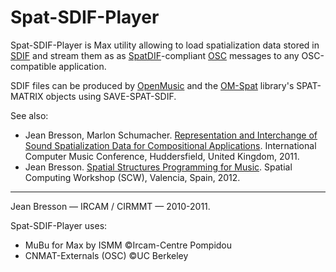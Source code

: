 # Spat-SDIF-Player

Spat-SDIF-Player is Max utility allowing to load spatialization data stored in [SDIF](http://sdif.sourceforge.net/) and stream them as as [SpatDIF](http://www.spatdif.org/)-compliant [OSC](http://opensoundcontrol.org/) messages to any OSC-compatible application.

SDIF files can be produced by [OpenMusic](http://repmus.ircam.fr/openmusic/) and the [OM-Spat](http://support.ircam.fr/docs/om-libraries/main/co/OM-Spat.html) library's SPAT-MATRIX objects using SAVE-SPAT-SDIF.

See also: 
* Jean Bresson, Marlon Schumacher. [Representation and Interchange of Sound Spatialization Data for Compositional Applications](https://hal.archives-ouvertes.fr/hal-01169015). International Computer Music Conference, Huddersfield, United Kingdom, 2011.
* Jean Bresson. [Spatial Structures Programming for Music](https://hal.archives-ouvertes.fr/hal-01161314). Spatial Computing Workshop (SCW), Valencia, Spain, 2012.


--------
Jean Bresson — IRCAM / CIRMMT — 2010-2011.

Spat-SDIF-Player uses: 
* MuBu for Max by ISMM ©Ircam-Centre Pompidou
* CNMAT-Externals (OSC) ©UC Berkeley
